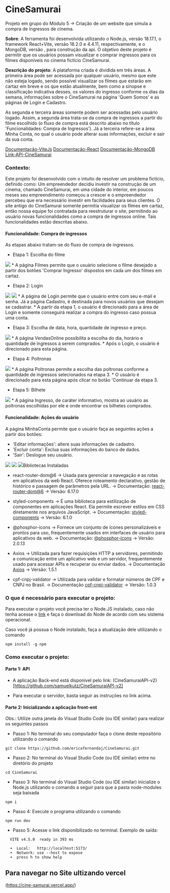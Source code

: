 # CineSamurai
Projeto em grupo do Módulo 5 -> Criação de um website que simula a compra de ingressos de cinema.

**Sobre**: A ferramenta foi desenvolvida utilizando o Node.js, versão 18.17.1, o framework React+Vite, versão 18.2.0 e 4.4.11, respectivamente, e o MongoDB, versão , para construção da api. O objetivo deste projeto é permitir que os usuários possam visualizar e comprar ingressos para os filmes disponíveis no cinema fictício CineSamurai. 

**Descrição do projeto**: A plataforma criada é dividida em três áreas. A primeira área pode ser acessada por qualquer usuário, mesmo que este não esteja logado, sendo possível visualizar os filmes que estarão em cartaz em breve e os que estão atualmente, bem como a sinopse e classificação indicativa desses, os valores do ingresso conforme os dias da semana, informações sobre o CineSamurai na página 'Quem Somos' e as páginas de Login e Cadastro.

As segunda e terceira áreas somente podem ser acessadas pelo usuário logado. Assim, a segunda área trata-se da compra de ingressos a partir do filme escolhido (o fluxo de compra está descrito abaixo no título 'Funcionalidades: Compra de Ingressos'). Já a terceira refere-se a área Minha Conta, no qual o usuário pode alterar suas informações, excluir e sair da sua conta.

[Documentação-ViteJs](https://vitejs.dev/guide/)
[Documentação-React](https://pt-br.react.dev/learn)
[Documentação-MongoDB](https://www.mongodb.com/docs/)
[Link-API-CineSamurai](https://github.com/samuelkutz/CineSamuraiAPI-v2)

### Contexto:

Este projeto foi desenvolvido com o intuito de resolver um problema fictício, definido como: Um empreendedor decidiu investir na construção de um cinema, chamado CineSamurai, em uma cidade do interior, em poucos meses seu empreendimento começou a crescer e o empreendedor percebeu que era necessário investir em facilidades para seus clientes. O site antigo do CineSamurai somente permitia visualizar os filmes em cartaz, então nossa equipe foi contratada para reestruturar o site, permitindo ao usuário novas funcionalidades como a compra de ingressos online. Tais funcionalidades estão descritas abaixo.




#### Funcionalidade: Compra de ingressos

As etapas abaixo tratam-se do fluxo de compra de ingressos. 

* Etapa 1: Escolha do filme
<img src="/src/assets/comprarIngresso.png"> 
* A página Filmes permite que o usuário selecione o filme desejado a partir dos botões 'Comprar Ingresso' dispostos em cada um dos filmes em cartaz.

* Etapa 2: Login
<img src= "/src/assets/login.png">
<img src= "/src/assets/cadastrar.png">
* A página de Login permite que o usuário entre com seu e-mail e senha. Já a página Cadastro, é destinada para novos usuários que desejam se cadastrar.
* A partir da etapa 1, o usuário é direcionado para a área de Login e somente conseguirá realizar a compra do ingresso caso possua uma conta.

* Etapa 3: Escolha de data, hora, quantidade de ingresso e preço.
<img src= "/src/assets/comprarIngresso.png">
* A página VendasOnline possibilita a escolha do dia, horário e quantidade de ingressos a serem comprados.
* Após o Login, o usuário é direcionado para esta página.

* Etapa 4: Poltronas
<img src= "/src/assets/poltrona.png">
* A página Poltronas permite a escolha das poltronas conforme a quantidade de ingressos selecionados na etapa 3.
* O usuário é direcionado para esta página após clicar no botão 'Continuar da etapa 3.

* Etapa 5: Bilhete
<img src= "/src/assets/bilhete.png">
* A página Ingresso, de caráter informativo, mostra ao usuário as poltronas escolhidas por ele e onde encontrar os   bilhetes comprados.

#### Funcionalidade: Ações do usuário 
A página MinhaConta permite que o usuário faça as seguintes ações a partir dos botões: 
* 'Editar informações': altere suas informações de cadastro.
* 'Excluir conta': Exclua suas informações do banco de dados.
* 'Sair': Deslogue seu usuário.
<img src= "/src/assets/minhaConta.png">
<img src= "/src/assets/editar.png">
<img src= "/src/assets/excluir.png"

### Bibliotecas Instaladas

* react-router-dom@6 -> Usada para gerenciar a navegação e as rotas em aplicativos da web React. Oferece roteamento declarativo, gestão de histórico e passagem de parâmetros pela URL.
 -> Documentação: [react-router-dom@6](https://reactrouter.com/en/main)
 -> Versão: 6.17.0

* styled-components ->  É uma biblioteca para estilização de componentes em aplicações React. Ela permite escrever estilos em CSS diretamente nos arquivos JavaScript.
-> Documentação: [styled-components](https://styled-components.com/docs)
-> Versão: 6.1.0

* @phosphor-icons -> Fornece um conjunto de ícones personalizáveis e prontos para uso, frequentemente usados em interfaces de usuário para aplicativos da web.
-> Documentação: [@phosphor-icons](https://phosphoricons.com)
-> Versão: 2.0.13

* Axios ->  Utilizada para fazer requisições HTTP a servidores, permitindo a comunicação entre um aplicativo web e um servidor, frequentemente usado para acessar APIs e recuperar ou enviar dados.
-> Documentação [Axios](https://axios-http.com/docs/intro)
-> Versão: 1.5.1

* cpf-cnpj-validator -> Utilizada para validar e formatar números de CPF e CNPJ no Brasil.
-> Documentação [cpf-cnpj-validator](https://www.npmjs.com/package/cpf-cnpj-validator)
-> Versão: 1.0.3

### O que é necessário para executar o projeto:

Para executar o projeto você precisa ter o Node.JS instalado, caso não tenha acesse o [link](https://nodejs.org/en/download) e faça o download do Node de acordo com seu sistema operacional.

Caso você já possua o Node instalado, faça a atualização dele utilizando o comando
```
npm install -g npm
```

### Como executar o projeto:

#### Parte 1: API

* A aplicação Back-end está disponível pelo link: (CineSamuraiAPI-v2)
[https://github.com/samuelkutz/CineSamuraiAPI-v2]

* Para executar o servidor, basta seguir as instruções no link acima.

#### Parte 2: Inicializando a aplicação front-ent

Obs.: Utilize outra janela do  Visual Studio Code (ou IDE similar) para realizar os seguintes passos

* Passo 1: No terminal do seu computador faça o clone deste repositório utilizando o comando  
```
git clone https://github.com/ericafernandaj/CineSamurai.git
```

* Passo 2: No terminal do Visual Studio Code (ou IDE similar) entre no diretório do projeto 
```
cd CineSamurai
``` 

* Passo 3: No terminal do Visual Studio Code (ou IDE similar) inicialize o Node.js utilizando o comando a seguir para que a pasta node-modules seja baixada
``` 
npm i 
``` 

* Passo 4: Execute o programa utilizando o comando 
```
npm run dev
```

* Passo 5: Acesse o link disponibilizado no terminal.
Exemplo de saída:
```
  VITE v4.5.0  ready in 393 ms

  ➜  Local:   http://localhost:5173/
  ➜  Network: use --host to expose
  ➜  press h to show help
```

## Para navegar no Site ultizando vercel
(https://cine-samurai.vercel.app/)
